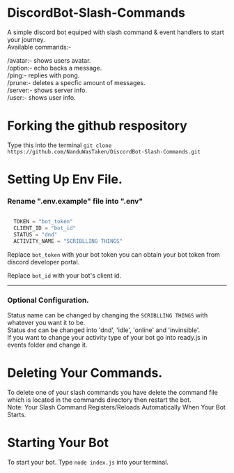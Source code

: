 # DiscordBot-Slash-Commands
A simple discord bot equiped with slash command & event handlers to start your journey.  
Available commands:-

/avatar:- shows users avatar.  
/option:- echo backs a message.  
/ping:- replies with pong.  
/prune:- deletes a specfic amount of messages.  
/server:- shows server info.  
/user:- shows user info.  


# Forking the github respository
Type this into the terminal
`git clone https://github.com/NanduWasTaken/DiscordBot-Slash-Commands.git`

# Setting Up Env File.
### Rename ".env.example" file into ".env"
```js

  TOKEN = "bot_token"
  CLIENT_ID = "bot_id"
  STATUS = "dnd"
  ACTIVITY_NAME = "SCRIBLLING THINGS"

```
Replace `bot_token` with your bot token you can obtain your bot token from discord developer portal.

Replace  `bot_id` with your bot's client id.
_____________________________________________

### Optional Configuration.

Status name can be changed by changing the `SCRIBLLING THINGS` with whatever you want it to be.  
Status `dnd` can be changed into 'dnd', 'idle', 'online' and 'invinsible'.  
If you want to change your activity type of your bot go into ready.js in events folder and change it.  

# Deleting Your Commands.
To delete one of your slash commands you have delete the command file which is located in the commands directory then restart the bot.  
Note: Your Slash Command Registers/Reloads Automatically When Your Bot Starts.

# Starting Your Bot
To start your bot.
Type `node index.js` into your terminal.

